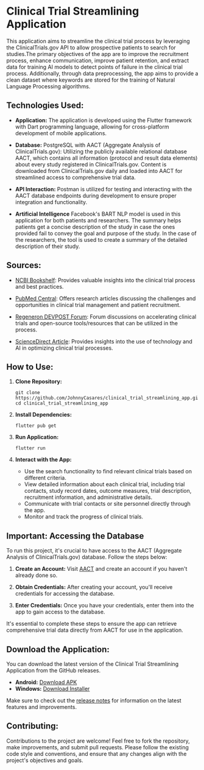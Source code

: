 # Clinical Trial Streamlining Application

This application aims to streamline the clinical trial process by leveraging the ClinicalTrials.gov API to allow prospective patients to search for studies.The primary objectives of the app are to improve the recruitment process, enhance communication, improve patient retention, and extract data for training AI models to detect points of failure in the clinical trial process.
Additionally, through data preprocessing, the app aims to provide a clean dataset where keywords are stored for the training of Natural Language Processing algorithms.
## Technologies Used:

- **Application:** The application is developed using the Flutter framework with Dart programming language, allowing for cross-platform development of mobile applications.

- **Database:** PostgreSQL with AACT (Aggregate Analysis of ClinicalTrials.gov): Utilizing the publicly available relational database AACT, which contains all information (protocol and result data elements) about every study registered in ClinicalTrials.gov. Content is downloaded from ClinicalTrials.gov daily and loaded into AACT for streamlined access to comprehensive trial data.

- **API Interaction:** Postman is utilized for testing and interacting with the AACT database endpoints during development to ensure proper integration and functionality.

- **Artificial Intelligence** Facebook's BART NLP model is used in this application for both patients and researchers. The summary helps patients get a concise description of the study in case the ones provided fail to convey the goal and purpose of the study. In the case of the researchers, the tool is used to create a summary of the detailed description of their study.
## Sources:

- [NCBI Bookshelf](https://www.ncbi.nlm.nih.gov/books/NBK50888/): Provides valuable insights into the clinical trial process and best practices.

- [PubMed Central](https://www.ncbi.nlm.nih.gov/pmc/articles/PMC6092479/): Offers research articles discussing the challenges and opportunities in clinical trial management and patient recruitment.

- [Regeneron DEVPOST Forum](https://regeneron.devpost.com/forum_topics/38324-track-2-accelerating-clinical-trials-open-source-tools-and-resources): Forum discussions on accelerating clinical trials and open-source tools/resources that can be utilized in the process.

- [ScienceDirect Article](https://www.sciencedirect.com/science/article/pii/S2451865421001307): Provides insights into the use of technology and AI in optimizing clinical trial processes.

## How to Use:
1. **Clone Repository:**
   ```
   git clone https://github.com/JohnnyCasares/clinical_trial_streamlining_app.git
   cd clinical_trial_streamlining_app
   ```
2. **Install Dependencies:**
   ```
   flutter pub get
   ```

3. **Run Application:**
   ```
   flutter run
   ```

4. **Interact with the App:**
    - Use the search functionality to find relevant clinical trials based on different criteria.
    - View detailed information about each clinical trial, including trial contacts, study record dates, outcome measures, trial description, recruitment information, and administrative details.
    - Communicate with trial contacts or site personnel directly through the app.
    - Monitor and track the progress of clinical trials.

## Important: Accessing the Database

To run this project, it's crucial to have access to the AACT (Aggregate Analysis of ClinicalTrials.gov) database. Follow the steps below:

1. **Create an Account:** Visit [AACT](https://aact.ctti-clinicaltrials.org) and create an account if you haven't already done so.

2. **Obtain Credentials:** After creating your account, you'll receive credentials for accessing the database.

3. **Enter Credentials:** Once you have your credentials, enter them into the app to gain access to the database.

It's essential to complete these steps to ensure the app can retrieve comprehensive trial data directly from AACT for use in the application.

## Download the Application:

You can download the latest version of the Clinical Trial Streamlining Application from the GitHub releases.

- **Android:** [Download APK](https://github.com/JohnnyCasares/trialpathway/releases/tag/v1-beta)
- **Windows:** [Download Installer](https://github.com/JohnnyCasares/trialpathway/releases/tag/v1-beta)

Make sure to check out the [release notes](https://github.com/JohnnyCasares/trialpathway/releases/tag/v1-beta) for information on the latest features and improvements.

## Contributing:

Contributions to the project are welcome! Feel free to fork the repository, make improvements, and submit pull requests. Please follow the existing code style and conventions, and ensure that any changes align with the project's objectives and goals.
